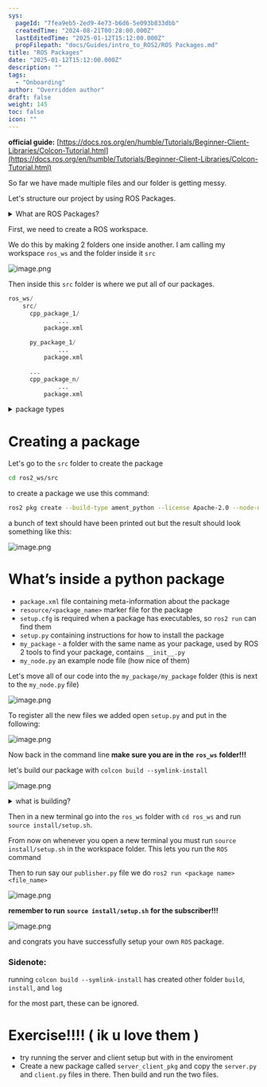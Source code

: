 ```yaml
---
sys:
  pageId: "7fea9eb5-2ed9-4e73-b6d6-5e093b833dbb"
  createdTime: "2024-08-21T00:28:00.000Z"
  lastEditedTime: "2025-01-12T15:12:00.000Z"
  propFilepath: "docs/Guides/intro_to_ROS2/ROS Packages.md"
title: "ROS Packages"
date: "2025-01-12T15:12:00.000Z"
description: ""
tags:
  - "Onboarding"
author: "Overridden author"
draft: false
weight: 145
toc: false
icon: ""
---
```


**official guide:** [https://docs.ros.org/en/humble/Tutorials/Beginner-Client-Libraries/Colcon-Tutorial.html](https://docs.ros.org/en/humble/Tutorials/Beginner-Client-Libraries/Colcon-Tutorial.html)

So far we have made multiple files and our folder is getting messy.

Let's structure our project by using ROS Packages.

<details>

<summary>What are ROS Packages?</summary>

ROS Packages are, as the name implies, packages of code that are highly sharable between ROS developers.

They consist of a folder, `package.xml` file, and source code

```python
      cpp_package_1/
		      ... imagine much code files here ..
          package.xml
```

</details>

First, we need to create a ROS workspace.

We do this by making 2 folders one inside another. I am calling my workspace `ros_ws` and the folder inside it `src`

![image.png](https://prod-files-secure.s3.us-west-2.amazonaws.com/d518164a-d88e-44d1-a4ee-3adb3bd8bce0/70706947-fd18-4537-a67b-e12946812d31/image.png?X-Amz-Algorithm=AWS4-HMAC-SHA256&X-Amz-Content-Sha256=UNSIGNED-PAYLOAD&X-Amz-Credential=ASIAZI2LB4667VHOUQUV%2F20250614%2Fus-west-2%2Fs3%2Faws4_request&X-Amz-Date=20250614T100832Z&X-Amz-Expires=3600&X-Amz-Security-Token=IQoJb3JpZ2luX2VjEEIaCXVzLXdlc3QtMiJIMEYCIQDxbrtlgWfiCDaMeCgQ1EEFLHyHYI6JnQ%2BUamU69EWPvQIhAKsLkV%2BJCQzQzbQIbB5loye1URGvf8iODBjwL%2Fb8S2lhKv8DCCsQABoMNjM3NDIzMTgzODA1IgyYO1%2BB3vBnx4rUv84q3AOvmVeYEPdZBRZsv6X4pgJ9xxwpvf9PVGZZuuWBeJgY5oTptmJZ5o%2F7zD5WELBRfnTudj3iWcDzFh%2FjuP7fvFQld5hx%2F6re8nCrJNuqzkgjwwDDbWpFoRJ409j1p9l9Po6ezAJIC47QvHFt24sNo94TOT7qVkpZkGA17Zm8gMVfBS8YHi9KrhGrKB6AMXTE6IimAjbD5WfrISoqMdXZNPeELynhwrtiwAKX%2FlVhcxk2nGUFw4VrHWoDgQzyNkpEcUTUuXKJk6l%2FIYH9zWjbHmuJLXKA229%2FxIWAPO1GwXAqDVWV6NZYXs0tLzLzcG%2Bj84q%2BMMz0moiCMOFUeEv6B2LOEgvOmAEYPKXjQmOgfg7WVrwS71yM0zbaDd83%2FUY1z30IkmKM%2B6VDqeJSd72iOAv%2BGCVYLx1SuIgOSepSZgZVDw5f4XImhdJ2la1KGyrgshKQYUF4PJe2EGAdyZU5NynpVBn8M2z3WLs%2FqdKepfpbDTzpEi9xVnYHXZNSVnlpWqKD7JlpEWf9wilvkyNw7WuI638NqWGbSPTKJN59jrmVnQ1PRQyozPc%2Ftf8pOQezMJTel%2BI4Cv8Db45HnSPdbat6P4hwu0woDiuaOhCsM0RRdtrUlcIl%2Fh4PbJHUGTD8k7XCBjqkAT7pjwkm4lCZ6YSJA6RCdlyW09OgfcpcR6mZQwNie1LHbaG2l%2Btnyaku6DvZKNco2j%2BsOOQA71GN%2Br7PAdvsOywzn06bdklO60gRo%2BAGD4zQ8L%2BBcetul3eJ81TuHNTq0U48uEsPCbODYVXzOMmh0R5XoZq22h%2B8K4GQVIOUDnDzKposS4pZpk6Fb%2B7ZLgL1osnm59MqFyxTmH%2Fnh66bH0klIG6g&X-Amz-Signature=46e5b1f88550f6fba345b445e8b1a93d87fa7bd6ecbd3a406b02dc8a655388b6&X-Amz-SignedHeaders=host&x-amz-checksum-mode=ENABLED&x-id=GetObject)

Then inside this `src` folder is where we put all of our packages.

```python
ros_ws/
    src/
      cpp_package_1/
		      ...
          package.xml

      py_package_1/
		      ...
          package.xml

      ...
      cpp_package_n/
		      ...
          package.xml

```

<details>

<summary>package types</summary>

packages can be either `C++` or python.

the intern file structure is different for each but for this guide we will stick to creating python packages

</details>

# Creating a package

Let's go to the `src` folder to create the package

```bash
cd ros2_ws/src
```

to create a package we use this command:

```bash
ros2 pkg create --build-type ament_python --license Apache-2.0 --node-name my_node my_package
```

a bunch of text should have been printed out but the result should look something like this:

![image.png](https://prod-files-secure.s3.us-west-2.amazonaws.com/d518164a-d88e-44d1-a4ee-3adb3bd8bce0/e6cf1e3f-8512-4a3e-b131-079f800bf3e8/image.png?X-Amz-Algorithm=AWS4-HMAC-SHA256&X-Amz-Content-Sha256=UNSIGNED-PAYLOAD&X-Amz-Credential=ASIAZI2LB4667VHOUQUV%2F20250614%2Fus-west-2%2Fs3%2Faws4_request&X-Amz-Date=20250614T100832Z&X-Amz-Expires=3600&X-Amz-Security-Token=IQoJb3JpZ2luX2VjEEIaCXVzLXdlc3QtMiJIMEYCIQDxbrtlgWfiCDaMeCgQ1EEFLHyHYI6JnQ%2BUamU69EWPvQIhAKsLkV%2BJCQzQzbQIbB5loye1URGvf8iODBjwL%2Fb8S2lhKv8DCCsQABoMNjM3NDIzMTgzODA1IgyYO1%2BB3vBnx4rUv84q3AOvmVeYEPdZBRZsv6X4pgJ9xxwpvf9PVGZZuuWBeJgY5oTptmJZ5o%2F7zD5WELBRfnTudj3iWcDzFh%2FjuP7fvFQld5hx%2F6re8nCrJNuqzkgjwwDDbWpFoRJ409j1p9l9Po6ezAJIC47QvHFt24sNo94TOT7qVkpZkGA17Zm8gMVfBS8YHi9KrhGrKB6AMXTE6IimAjbD5WfrISoqMdXZNPeELynhwrtiwAKX%2FlVhcxk2nGUFw4VrHWoDgQzyNkpEcUTUuXKJk6l%2FIYH9zWjbHmuJLXKA229%2FxIWAPO1GwXAqDVWV6NZYXs0tLzLzcG%2Bj84q%2BMMz0moiCMOFUeEv6B2LOEgvOmAEYPKXjQmOgfg7WVrwS71yM0zbaDd83%2FUY1z30IkmKM%2B6VDqeJSd72iOAv%2BGCVYLx1SuIgOSepSZgZVDw5f4XImhdJ2la1KGyrgshKQYUF4PJe2EGAdyZU5NynpVBn8M2z3WLs%2FqdKepfpbDTzpEi9xVnYHXZNSVnlpWqKD7JlpEWf9wilvkyNw7WuI638NqWGbSPTKJN59jrmVnQ1PRQyozPc%2Ftf8pOQezMJTel%2BI4Cv8Db45HnSPdbat6P4hwu0woDiuaOhCsM0RRdtrUlcIl%2Fh4PbJHUGTD8k7XCBjqkAT7pjwkm4lCZ6YSJA6RCdlyW09OgfcpcR6mZQwNie1LHbaG2l%2Btnyaku6DvZKNco2j%2BsOOQA71GN%2Br7PAdvsOywzn06bdklO60gRo%2BAGD4zQ8L%2BBcetul3eJ81TuHNTq0U48uEsPCbODYVXzOMmh0R5XoZq22h%2B8K4GQVIOUDnDzKposS4pZpk6Fb%2B7ZLgL1osnm59MqFyxTmH%2Fnh66bH0klIG6g&X-Amz-Signature=798842337b32944d6ae736b88d92f518f3b2102824b0a976ece84d6ea5e0c855&X-Amz-SignedHeaders=host&x-amz-checksum-mode=ENABLED&x-id=GetObject)

# What’s inside a python package

- `package.xml` file containing meta-information about the package
- `resource/<package_name>` marker file for the package
- `setup.cfg` is required when a package has executables, so `ros2 run` can find them
- `setup.py` containing instructions for how to install the package
- `my_package` - a folder with the same name as your package, used by ROS 2 tools to find your package, contains `__init__.py`
- `my_node.py` an example node file (how nice of them)

Let's move all of our code into the `my_package/my_package` folder (this is next to the `my_node.py` file)

![image.png](https://prod-files-secure.s3.us-west-2.amazonaws.com/d518164a-d88e-44d1-a4ee-3adb3bd8bce0/9ce58f11-0da9-4d3e-b86d-506a9685d378/image.png?X-Amz-Algorithm=AWS4-HMAC-SHA256&X-Amz-Content-Sha256=UNSIGNED-PAYLOAD&X-Amz-Credential=ASIAZI2LB4667VHOUQUV%2F20250614%2Fus-west-2%2Fs3%2Faws4_request&X-Amz-Date=20250614T100832Z&X-Amz-Expires=3600&X-Amz-Security-Token=IQoJb3JpZ2luX2VjEEIaCXVzLXdlc3QtMiJIMEYCIQDxbrtlgWfiCDaMeCgQ1EEFLHyHYI6JnQ%2BUamU69EWPvQIhAKsLkV%2BJCQzQzbQIbB5loye1URGvf8iODBjwL%2Fb8S2lhKv8DCCsQABoMNjM3NDIzMTgzODA1IgyYO1%2BB3vBnx4rUv84q3AOvmVeYEPdZBRZsv6X4pgJ9xxwpvf9PVGZZuuWBeJgY5oTptmJZ5o%2F7zD5WELBRfnTudj3iWcDzFh%2FjuP7fvFQld5hx%2F6re8nCrJNuqzkgjwwDDbWpFoRJ409j1p9l9Po6ezAJIC47QvHFt24sNo94TOT7qVkpZkGA17Zm8gMVfBS8YHi9KrhGrKB6AMXTE6IimAjbD5WfrISoqMdXZNPeELynhwrtiwAKX%2FlVhcxk2nGUFw4VrHWoDgQzyNkpEcUTUuXKJk6l%2FIYH9zWjbHmuJLXKA229%2FxIWAPO1GwXAqDVWV6NZYXs0tLzLzcG%2Bj84q%2BMMz0moiCMOFUeEv6B2LOEgvOmAEYPKXjQmOgfg7WVrwS71yM0zbaDd83%2FUY1z30IkmKM%2B6VDqeJSd72iOAv%2BGCVYLx1SuIgOSepSZgZVDw5f4XImhdJ2la1KGyrgshKQYUF4PJe2EGAdyZU5NynpVBn8M2z3WLs%2FqdKepfpbDTzpEi9xVnYHXZNSVnlpWqKD7JlpEWf9wilvkyNw7WuI638NqWGbSPTKJN59jrmVnQ1PRQyozPc%2Ftf8pOQezMJTel%2BI4Cv8Db45HnSPdbat6P4hwu0woDiuaOhCsM0RRdtrUlcIl%2Fh4PbJHUGTD8k7XCBjqkAT7pjwkm4lCZ6YSJA6RCdlyW09OgfcpcR6mZQwNie1LHbaG2l%2Btnyaku6DvZKNco2j%2BsOOQA71GN%2Br7PAdvsOywzn06bdklO60gRo%2BAGD4zQ8L%2BBcetul3eJ81TuHNTq0U48uEsPCbODYVXzOMmh0R5XoZq22h%2B8K4GQVIOUDnDzKposS4pZpk6Fb%2B7ZLgL1osnm59MqFyxTmH%2Fnh66bH0klIG6g&X-Amz-Signature=4cbf681a18e02537fb5ab40538d31333b9f3c5c9819e5b57be8f4e3621380bf6&X-Amz-SignedHeaders=host&x-amz-checksum-mode=ENABLED&x-id=GetObject)

To register all the new files we added open `setup.py` and put in the following:

![image.png](https://prod-files-secure.s3.us-west-2.amazonaws.com/d518164a-d88e-44d1-a4ee-3adb3bd8bce0/1cd7c262-4cae-4496-9d75-c178537d24a2/image.png?X-Amz-Algorithm=AWS4-HMAC-SHA256&X-Amz-Content-Sha256=UNSIGNED-PAYLOAD&X-Amz-Credential=ASIAZI2LB4667VHOUQUV%2F20250614%2Fus-west-2%2Fs3%2Faws4_request&X-Amz-Date=20250614T100832Z&X-Amz-Expires=3600&X-Amz-Security-Token=IQoJb3JpZ2luX2VjEEIaCXVzLXdlc3QtMiJIMEYCIQDxbrtlgWfiCDaMeCgQ1EEFLHyHYI6JnQ%2BUamU69EWPvQIhAKsLkV%2BJCQzQzbQIbB5loye1URGvf8iODBjwL%2Fb8S2lhKv8DCCsQABoMNjM3NDIzMTgzODA1IgyYO1%2BB3vBnx4rUv84q3AOvmVeYEPdZBRZsv6X4pgJ9xxwpvf9PVGZZuuWBeJgY5oTptmJZ5o%2F7zD5WELBRfnTudj3iWcDzFh%2FjuP7fvFQld5hx%2F6re8nCrJNuqzkgjwwDDbWpFoRJ409j1p9l9Po6ezAJIC47QvHFt24sNo94TOT7qVkpZkGA17Zm8gMVfBS8YHi9KrhGrKB6AMXTE6IimAjbD5WfrISoqMdXZNPeELynhwrtiwAKX%2FlVhcxk2nGUFw4VrHWoDgQzyNkpEcUTUuXKJk6l%2FIYH9zWjbHmuJLXKA229%2FxIWAPO1GwXAqDVWV6NZYXs0tLzLzcG%2Bj84q%2BMMz0moiCMOFUeEv6B2LOEgvOmAEYPKXjQmOgfg7WVrwS71yM0zbaDd83%2FUY1z30IkmKM%2B6VDqeJSd72iOAv%2BGCVYLx1SuIgOSepSZgZVDw5f4XImhdJ2la1KGyrgshKQYUF4PJe2EGAdyZU5NynpVBn8M2z3WLs%2FqdKepfpbDTzpEi9xVnYHXZNSVnlpWqKD7JlpEWf9wilvkyNw7WuI638NqWGbSPTKJN59jrmVnQ1PRQyozPc%2Ftf8pOQezMJTel%2BI4Cv8Db45HnSPdbat6P4hwu0woDiuaOhCsM0RRdtrUlcIl%2Fh4PbJHUGTD8k7XCBjqkAT7pjwkm4lCZ6YSJA6RCdlyW09OgfcpcR6mZQwNie1LHbaG2l%2Btnyaku6DvZKNco2j%2BsOOQA71GN%2Br7PAdvsOywzn06bdklO60gRo%2BAGD4zQ8L%2BBcetul3eJ81TuHNTq0U48uEsPCbODYVXzOMmh0R5XoZq22h%2B8K4GQVIOUDnDzKposS4pZpk6Fb%2B7ZLgL1osnm59MqFyxTmH%2Fnh66bH0klIG6g&X-Amz-Signature=87e9e3b1e5cf9b0b35787c68ca556503f6e1e84436bb9c1937f859da6744bf22&X-Amz-SignedHeaders=host&x-amz-checksum-mode=ENABLED&x-id=GetObject)

Now back in the command line **make sure you are in the** **`ros_ws`** **folder!!!**

let's build our package with `colcon build --symlink-install`

![image.png](https://prod-files-secure.s3.us-west-2.amazonaws.com/d518164a-d88e-44d1-a4ee-3adb3bd8bce0/2f2a0d27-b173-48fd-b189-5f5c0ce65619/image.png?X-Amz-Algorithm=AWS4-HMAC-SHA256&X-Amz-Content-Sha256=UNSIGNED-PAYLOAD&X-Amz-Credential=ASIAZI2LB4667VHOUQUV%2F20250614%2Fus-west-2%2Fs3%2Faws4_request&X-Amz-Date=20250614T100832Z&X-Amz-Expires=3600&X-Amz-Security-Token=IQoJb3JpZ2luX2VjEEIaCXVzLXdlc3QtMiJIMEYCIQDxbrtlgWfiCDaMeCgQ1EEFLHyHYI6JnQ%2BUamU69EWPvQIhAKsLkV%2BJCQzQzbQIbB5loye1URGvf8iODBjwL%2Fb8S2lhKv8DCCsQABoMNjM3NDIzMTgzODA1IgyYO1%2BB3vBnx4rUv84q3AOvmVeYEPdZBRZsv6X4pgJ9xxwpvf9PVGZZuuWBeJgY5oTptmJZ5o%2F7zD5WELBRfnTudj3iWcDzFh%2FjuP7fvFQld5hx%2F6re8nCrJNuqzkgjwwDDbWpFoRJ409j1p9l9Po6ezAJIC47QvHFt24sNo94TOT7qVkpZkGA17Zm8gMVfBS8YHi9KrhGrKB6AMXTE6IimAjbD5WfrISoqMdXZNPeELynhwrtiwAKX%2FlVhcxk2nGUFw4VrHWoDgQzyNkpEcUTUuXKJk6l%2FIYH9zWjbHmuJLXKA229%2FxIWAPO1GwXAqDVWV6NZYXs0tLzLzcG%2Bj84q%2BMMz0moiCMOFUeEv6B2LOEgvOmAEYPKXjQmOgfg7WVrwS71yM0zbaDd83%2FUY1z30IkmKM%2B6VDqeJSd72iOAv%2BGCVYLx1SuIgOSepSZgZVDw5f4XImhdJ2la1KGyrgshKQYUF4PJe2EGAdyZU5NynpVBn8M2z3WLs%2FqdKepfpbDTzpEi9xVnYHXZNSVnlpWqKD7JlpEWf9wilvkyNw7WuI638NqWGbSPTKJN59jrmVnQ1PRQyozPc%2Ftf8pOQezMJTel%2BI4Cv8Db45HnSPdbat6P4hwu0woDiuaOhCsM0RRdtrUlcIl%2Fh4PbJHUGTD8k7XCBjqkAT7pjwkm4lCZ6YSJA6RCdlyW09OgfcpcR6mZQwNie1LHbaG2l%2Btnyaku6DvZKNco2j%2BsOOQA71GN%2Br7PAdvsOywzn06bdklO60gRo%2BAGD4zQ8L%2BBcetul3eJ81TuHNTq0U48uEsPCbODYVXzOMmh0R5XoZq22h%2B8K4GQVIOUDnDzKposS4pZpk6Fb%2B7ZLgL1osnm59MqFyxTmH%2Fnh66bH0klIG6g&X-Amz-Signature=cae8527be994817aeb182403aebd25ca5704a36ef86e69eb2fd0e2d974a05336&X-Amz-SignedHeaders=host&x-amz-checksum-mode=ENABLED&x-id=GetObject)

<details>

<summary>what is building?</summary>

if you are a CS major at Rose-Hulman you will learn the answer to this in CSSE132

but TLDR; is it combines all the code files into one program that can be run easily 

</details>

Then in a new terminal go into the `ros_ws` folder with `cd ros_ws` and run `source install/setup.sh`. 

From now on whenever you open a new terminal you must run `source install/setup.sh` in the workspace folder. This lets you run the `ROS` command

Then to run say our `publisher.py` file we do `ros2 run <package name> <file_name>`

![image.png](https://prod-files-secure.s3.us-west-2.amazonaws.com/d518164a-d88e-44d1-a4ee-3adb3bd8bce0/4f4b1219-3a44-4632-aa0a-ce3471699f59/image.png?X-Amz-Algorithm=AWS4-HMAC-SHA256&X-Amz-Content-Sha256=UNSIGNED-PAYLOAD&X-Amz-Credential=ASIAZI2LB4667VHOUQUV%2F20250614%2Fus-west-2%2Fs3%2Faws4_request&X-Amz-Date=20250614T100832Z&X-Amz-Expires=3600&X-Amz-Security-Token=IQoJb3JpZ2luX2VjEEIaCXVzLXdlc3QtMiJIMEYCIQDxbrtlgWfiCDaMeCgQ1EEFLHyHYI6JnQ%2BUamU69EWPvQIhAKsLkV%2BJCQzQzbQIbB5loye1URGvf8iODBjwL%2Fb8S2lhKv8DCCsQABoMNjM3NDIzMTgzODA1IgyYO1%2BB3vBnx4rUv84q3AOvmVeYEPdZBRZsv6X4pgJ9xxwpvf9PVGZZuuWBeJgY5oTptmJZ5o%2F7zD5WELBRfnTudj3iWcDzFh%2FjuP7fvFQld5hx%2F6re8nCrJNuqzkgjwwDDbWpFoRJ409j1p9l9Po6ezAJIC47QvHFt24sNo94TOT7qVkpZkGA17Zm8gMVfBS8YHi9KrhGrKB6AMXTE6IimAjbD5WfrISoqMdXZNPeELynhwrtiwAKX%2FlVhcxk2nGUFw4VrHWoDgQzyNkpEcUTUuXKJk6l%2FIYH9zWjbHmuJLXKA229%2FxIWAPO1GwXAqDVWV6NZYXs0tLzLzcG%2Bj84q%2BMMz0moiCMOFUeEv6B2LOEgvOmAEYPKXjQmOgfg7WVrwS71yM0zbaDd83%2FUY1z30IkmKM%2B6VDqeJSd72iOAv%2BGCVYLx1SuIgOSepSZgZVDw5f4XImhdJ2la1KGyrgshKQYUF4PJe2EGAdyZU5NynpVBn8M2z3WLs%2FqdKepfpbDTzpEi9xVnYHXZNSVnlpWqKD7JlpEWf9wilvkyNw7WuI638NqWGbSPTKJN59jrmVnQ1PRQyozPc%2Ftf8pOQezMJTel%2BI4Cv8Db45HnSPdbat6P4hwu0woDiuaOhCsM0RRdtrUlcIl%2Fh4PbJHUGTD8k7XCBjqkAT7pjwkm4lCZ6YSJA6RCdlyW09OgfcpcR6mZQwNie1LHbaG2l%2Btnyaku6DvZKNco2j%2BsOOQA71GN%2Br7PAdvsOywzn06bdklO60gRo%2BAGD4zQ8L%2BBcetul3eJ81TuHNTq0U48uEsPCbODYVXzOMmh0R5XoZq22h%2B8K4GQVIOUDnDzKposS4pZpk6Fb%2B7ZLgL1osnm59MqFyxTmH%2Fnh66bH0klIG6g&X-Amz-Signature=54eefbc30d0eb7ae107a19777f2f867c853c231927de6cd32e47990625aecde6&X-Amz-SignedHeaders=host&x-amz-checksum-mode=ENABLED&x-id=GetObject)

**remember to run** **`source install/setup.sh`** **for the subscriber!!!**

![image.png](https://prod-files-secure.s3.us-west-2.amazonaws.com/d518164a-d88e-44d1-a4ee-3adb3bd8bce0/02121119-dad4-49ec-8356-c956108b4243/image.png?X-Amz-Algorithm=AWS4-HMAC-SHA256&X-Amz-Content-Sha256=UNSIGNED-PAYLOAD&X-Amz-Credential=ASIAZI2LB4667VHOUQUV%2F20250614%2Fus-west-2%2Fs3%2Faws4_request&X-Amz-Date=20250614T100832Z&X-Amz-Expires=3600&X-Amz-Security-Token=IQoJb3JpZ2luX2VjEEIaCXVzLXdlc3QtMiJIMEYCIQDxbrtlgWfiCDaMeCgQ1EEFLHyHYI6JnQ%2BUamU69EWPvQIhAKsLkV%2BJCQzQzbQIbB5loye1URGvf8iODBjwL%2Fb8S2lhKv8DCCsQABoMNjM3NDIzMTgzODA1IgyYO1%2BB3vBnx4rUv84q3AOvmVeYEPdZBRZsv6X4pgJ9xxwpvf9PVGZZuuWBeJgY5oTptmJZ5o%2F7zD5WELBRfnTudj3iWcDzFh%2FjuP7fvFQld5hx%2F6re8nCrJNuqzkgjwwDDbWpFoRJ409j1p9l9Po6ezAJIC47QvHFt24sNo94TOT7qVkpZkGA17Zm8gMVfBS8YHi9KrhGrKB6AMXTE6IimAjbD5WfrISoqMdXZNPeELynhwrtiwAKX%2FlVhcxk2nGUFw4VrHWoDgQzyNkpEcUTUuXKJk6l%2FIYH9zWjbHmuJLXKA229%2FxIWAPO1GwXAqDVWV6NZYXs0tLzLzcG%2Bj84q%2BMMz0moiCMOFUeEv6B2LOEgvOmAEYPKXjQmOgfg7WVrwS71yM0zbaDd83%2FUY1z30IkmKM%2B6VDqeJSd72iOAv%2BGCVYLx1SuIgOSepSZgZVDw5f4XImhdJ2la1KGyrgshKQYUF4PJe2EGAdyZU5NynpVBn8M2z3WLs%2FqdKepfpbDTzpEi9xVnYHXZNSVnlpWqKD7JlpEWf9wilvkyNw7WuI638NqWGbSPTKJN59jrmVnQ1PRQyozPc%2Ftf8pOQezMJTel%2BI4Cv8Db45HnSPdbat6P4hwu0woDiuaOhCsM0RRdtrUlcIl%2Fh4PbJHUGTD8k7XCBjqkAT7pjwkm4lCZ6YSJA6RCdlyW09OgfcpcR6mZQwNie1LHbaG2l%2Btnyaku6DvZKNco2j%2BsOOQA71GN%2Br7PAdvsOywzn06bdklO60gRo%2BAGD4zQ8L%2BBcetul3eJ81TuHNTq0U48uEsPCbODYVXzOMmh0R5XoZq22h%2B8K4GQVIOUDnDzKposS4pZpk6Fb%2B7ZLgL1osnm59MqFyxTmH%2Fnh66bH0klIG6g&X-Amz-Signature=985ceaa82e3717d6510417fdf60ee5a3b93f8898008547f5bbd916d14e25a83a&X-Amz-SignedHeaders=host&x-amz-checksum-mode=ENABLED&x-id=GetObject)

and congrats you have successfully setup your own `ROS` package.

### Sidenote:

running `colcon build --symlink-install` has created other folder `build`, `install`, and `log`

for the most part, these can be ignored.

# Exercise!!!! ( ik u love them )

- try running the server and client setup but with in the enviroment
- Create a new package called `server_client_pkg` and copy the `server.py` and `client.py` files in there. Then build and run the two files.
